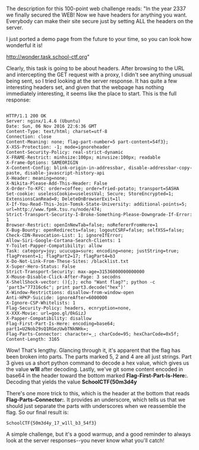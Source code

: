 The description for this 100-point web challenge reads:
"In the year 2337 we finally secured the WEB! Now we have headers for anything you want. Everybody can make their site secure just by setting ALL the headers on the server.

I just ported a demo page from the future to your time, so you can look how wonderful it is!

http://wonder.task.school-ctf.org"

Clearly, this task is going to be about headers. After browsing to the URL and intercepting the GET request with a proxy, I didn't see anything unusual
being sent, so I tried looking at the server response. It has quite a few interesting headers set, and given that the webpage has nothing immediately interesting,
it seems like the place to start.
This is the full response:

<code>
HTTP/1.1 200 OK
Server: nginx/1.4.6 (Ubuntu)
Date: Sun, 06 Nov 2016 22:6:36 GMT
Content-Type: text/html; charset=utf-8
Connection: close
Content-Meaning: none; flag-part-number=5 part-content=54f3};
X-XSS-Protection: -1; mode=ignoreheader
Content-Security-Policy: real-strict-dynamic
X-FRAME-Restrict: minhsize:100px; minvsize:100px; readable
X-Frame-Options: SAMEORIGIN
X-Content-Config: blink-origin-in-addressbar, disable-addressbar-copy-paste, disable-javascript-history-api
X-Header: meaning=none;
X-Nikita-Please-Add-This-Header: False
X-Order-To-KFC: order=coffee; order=fried-potato; transport=SASHA
Set-cookie: uselessCookie=uselessVal; Secure; StoreEncrypted=1; ExtensionsCanRead=0; DeleteOnBrowserExit=1l
X-If-You-Read-This-Join-Tomsk-State-University: additional-points=5; url=http://www.fpmk.tsu.ru/node/474;
Strict-Transport-Security-I-Broke-Something-Please-Downgrade-If-Error: 1
Browser-Restrict: openInNewTab=false; noRefererFromHere=1
X-Bug-Bounty: openRedirects=false; logoutCSRF=false; selfXSS=false;
Check-CDN-Revocation-List: 1; ignoreIfError;
Allow-Siri-Google-Cortana-Search-Clients: 1
Y-Toilet-Papper-Compatibility: allow
Task: category=joy; ucucuga=sure; encoding=none; justString=true; flagPresent=1; flagPart2=17; flagPart4=b3
X-Do-Not-Link-From-These-Sites: /blacklist.txt
X-Super-Hero-Status: False
Strict-Transport-Security: max-age=31536000000000000
X-Mouse-Disable-Click-After-Page: 3 secodns
X-ShellShock-vector: (){;}; echo "Want flag?"; python -c 'part3="77316c6c"; print part3.decode("hex")'
X-Window-Restrictions: disallow-from-window-open
Anti-HPKP-Suicide: ignoreAfter=6000000
X-Ignore-CSP-Whitelists: 1
Flag-Security-Policy: headers, ecnryption=none,
X-XXX-Movie: url=goo.gl/0kGizJ
X-Papper-Compatibility: disallow
Flag-First-Part-Is-Here: encoding=base64; part1=U2Nob29sQ1RGezUwbTNkNHk=;
Flag-Parts-Connector: character=_; charCode=95; hexCharCode=0x5f;
Content-Length: 3165
</code>

Wow! That's lengthy. Glancing through it, it's apparent that the flag has been broken into parts. The parts marked 5, 2 and 4 are all
just strings. Part 3 gives us a short python command to decode a hex value, which gives us the value <strong>w1ll</strong> after decoding.
Lastly, we've git some content encoded in base64 in the header toward the bottom marked <strong>Flag-First-Part-Is-Here:</strong>.
Decoding that yields the value <strong>SchoolCTF{50m3d4y</strong>

There's one more trick to this, which is the header at the bottom that reads <strong>Flag-Parts-Connector:</strong>. It provides an underscore,
which tells us that we should just separate the parts with underscores when we reassemble the flag. So our final result is:

<code>SchoolCTF{50m3d4y_17_w1ll_b3_54f3}</code>

A simple challenge, but it's a good warmup, and a good reminder to always look at the server responses--you never know what you'll catch!
